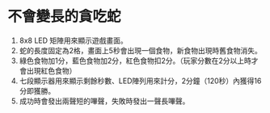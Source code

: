 # 不會變長的貪吃蛇
1. 8x8 LED 矩陣用來顯示遊戲畫面。
2. 蛇的長度固定為2格，畫面上5秒會出現一個食物，新食物出現時舊食物消失。
3. 綠色食物加1分，藍色食物加2分，紅色食物扣2分。（玩家分數在2分以上時才會出現紅色食物）
4. 七段顯示器用來顯示剩餘秒數、LED陣列用來計分，2分鐘（120秒）內獲得16分即獲勝。
5. 成功時會發出兩聲短的嗶聲，失敗時發出一聲長嗶聲。
